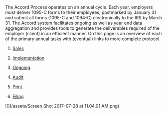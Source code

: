 The Accord Process operates on an annual cycle. Each year, employers must deliver 1095-C forms to their employees, postmarked by January 31 and submit all forms \(1095-C and 1094-C\) electronically to the IRS by March 31. The Accord system facilitates ongoing as well as year end data aggregation and provides tools to generate the deliverables required of the employer \(client\) in an efficient manner. On this page is an overview of each of the primary annual tasks with \(eventual\) links to more complete protocol.

1. [Sales](/sales.md)

2. [Implementation](/implementations-and-employer-setup.md)

3. [Ongoing](/ongoing.md)

4. [Audit](/audit.md)

5. [Print](/print.md)

6. [Filing](/filing.md)

![](/assets/Screen Shot 2017-07-28 at 11.04.01 AM.png)



